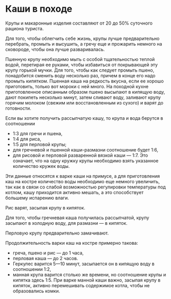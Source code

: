 ﻿# Каши в походе
Крупы и макаронные изделия составляют от 20 до 50% суточного рациона туриста.

Для того, чтобы облегчить себе жизнь, крупы лучше предварительно перебрать, промыть и высушить, а гречу еще и прожарить немного на сковороде, чтобы она лучше разваривалась.

Пшенную крупу необходимо мыть с особой тщательностью теплой водой, перетирая ее руками, чтобы избавиться от покрывающей эту крупу горькой мучки. Для того, чтобы как следует промыть пшено, понадобится сменить воду несколько раз, причем в конце его надо промыть кипятком. Пшенная каша на редкость вкусна, если ее хорошо приготовить, только вот мороки с ней много. На походной кухне приготовленное описанным образом пшено высыпают в кипящую воду, дают покипеть несколько минут, затем сливают воду, заливают крупу горячим молоком (свежим или восстановленным из сухого) и варят до готовности.

Если вы хотите получить рассыпчатую кашу, то крупа и вода берутся в соотношении
- 1:3 для гречи и пшена,
- 1:4 для риса,
- 1:5 для перловой крупы;
- для гречневой и пшенной каши-размазни соотношение будет 1:6,
- для рисовой и перловой разваренной вязкой каши — 1:7.
Это означает, что на одну кружку крупы необходимо взять указанное количество кружек воды.

Эти данные относятся к варке каши на примусе, а для приготовления каш на костре количество воды необходимо еще немного увеличить, так как в связи со слабой возможностью регулировки температуры под котлом, кашу приходится активно мешать, а это способствует большему испарению влаги.

Рис варят, засыпая крупу в кипяток.

Для того, чтобы гречневая каша получилась рассыпчатой, крупу засыпают в холодную воду, для размазни — в кипяток.

Перловую крупу предварительно замачивают.

Продолжительность варки каш на костре примерно такова:
- греча, пшено и рис — до 1 часа,
- перловая каша — до 2 часов.
- Геркулес варится 5—10 минут, засыпается он в кипящую воду в соотношении 1:2,
- манная крупа варится столько же времени, но соотношение крупы и кипятка здесь 1:5.
При варке манной каши важно, засыпая крупу в кипяток, активно перемешивать содержимое котла, чтобы не образовались комки.
